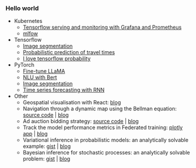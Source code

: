 ### Hello world

- Kubernetes
  - [Tensorflow serving and monitoring with Grafana and Prometheus](https://github.com/ImScientist/tensorflow-serving)
  - [mlfow](https://github.com/ImScientist/mlflow)
- Tensorflow
  - [Image segmentation](https://github.com/ImScientist/Object-detection-and-classification-tf)
  - [Probabilistic prediction of travel times](https://github.com/ImScientist/probabilistic-forecasting-travel-time)
  - [I love tensorflow probability](https://github.com/ImScientist/ilovetfp)
- PyTorch
  - [Fine-tune LLaMA](https://github.com/ImScientist/llama-finetune-bg)
  - [NLU with Bert](https://github.com/ImScientist/NLU)
  - [Image segmentation](https://github.com/ImScientist/Object-detection-and-classification)
  - [Time series forecasting with RNN](https://github.com/ImScientist/Time-series-prediction-rnn)
- Other
  - Geospatial visualisation with React: [blog](https://ex01.imscientist.dev/)
  - Navigation through a dynamic map using the Bellman equation: [source code](https://github.com/ImScientist/Towards-RL) | [blog](https://imscientist.dev/post/1)
  - Ad auction bidding strategy: [source code](https://github.com/ImScientist/auction-bidding-strategy) | [blog](https://imscientist.dev/post/3)
  - Track the model performance metrics in Federated training: [plotly app](https://github.com/ImScientist/plotly-web-app) | [blog](https://imscientist.dev/post/2)
  - Variational inference in probabilistic models: an analytically solvable example: [gist](https://gist.github.com/ImScientist/88091389e0c91669187bb77ff5a3845b) | [blog](https://imscientist.dev/post/5)
  - Bayesian inference for stochastic processes: an analytically solvable problem: [gist](https://gist.github.com/ImScientist/4807b46a4f796220d102798216a2d7be) | [blog](https://imscientist.dev/post/6)

<!--
**ImScientist/ImScientist** is a ✨ _special_ ✨ repository because its `README.md` (this file) appears on your GitHub profile.

Here are some ideas to get you started:

- 🔭 I’m currently working on ...
- 🌱 I’m currently learning ...
- 👯 I’m looking to collaborate on ...
- 🤔 I’m looking for help with ...
- 💬 Ask me about ...
- 📫 How to reach me: ...
- 😄 Pronouns: ...
- ⚡ Fun fact: ...
Look at https://stackedit.io/app for more examples

-->
